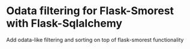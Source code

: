 # Odata filtering for Flask-Smorest with Flask-Sqlalchemy 

Add odata-like filtering and sorting on top of flask-smorest functionality

